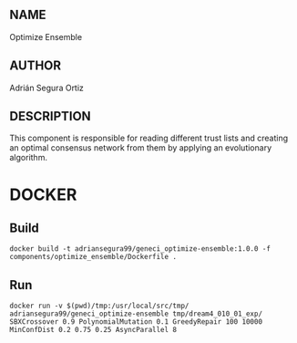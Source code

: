 ## NAME

Optimize Ensemble

## AUTHOR

Adrián Segura Ortiz

## DESCRIPTION

This component is responsible for reading different trust lists and creating an optimal consensus network from them by applying an evolutionary algorithm.

# DOCKER

## Build

```
docker build -t adriansegura99/geneci_optimize-ensemble:1.0.0 -f components/optimize_ensemble/Dockerfile .
```

## Run

```
docker run -v $(pwd)/tmp:/usr/local/src/tmp/ adriansegura99/geneci_optimize-ensemble tmp/dream4_010_01_exp/ SBXCrossover 0.9 PolynomialMutation 0.1 GreedyRepair 100 10000 MinConfDist 0.2 0.75 0.25 AsyncParallel 8
```
